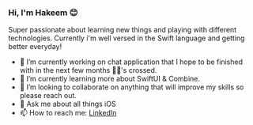 ### Hi, I'm Hakeem 😊

Super passionate about learning new things and playing with different technologies. Currently i'm well versed in the Swift language and getting better everyday!


- 🔭 I’m currently working on chat application that I hope to be finished with in the next few months 🤞🏾's crossed.
- 🌱 I’m currently learning more about SwiftUI & Combine.  
- 👯 I’m looking to collaborate on anything that will improve my skills so please reach out. 
- 💬 Ask me about all things iOS
- 📫 How to reach me: [LinkedIn](https://www.linkedin.com/in/hakeem-deggs-5432a6176/)

